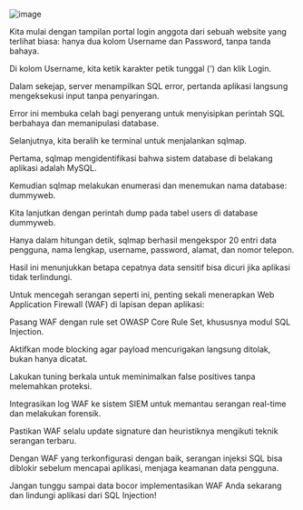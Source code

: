![image](https://github.com/user-attachments/assets/f1309563-c560-4dde-bb5c-37d1c15ca3b9)

Kita mulai dengan tampilan portal login anggota dari sebuah website yang terlihat biasa: hanya dua kolom Username dan Password, tanpa tanda bahaya.

Di kolom Username, kita ketik karakter petik tunggal (') dan klik Login.

Dalam sekejap, server menampilkan SQL error, pertanda aplikasi langsung mengeksekusi input tanpa penyaringan.

Error ini membuka celah bagi penyerang untuk menyisipkan perintah SQL berbahaya dan memanipulasi database.

Selanjutnya, kita beralih ke terminal untuk menjalankan sqlmap.

Pertama, sqlmap mengidentifikasi bahwa sistem database di belakang aplikasi adalah MySQL.

Kemudian sqlmap melakukan enumerasi dan menemukan nama database: dummyweb.

Kita lanjutkan dengan perintah dump pada tabel users di database dummyweb.

Hanya dalam hitungan detik, sqlmap berhasil mengekspor 20 entri data pengguna, nama lengkap, username, password, alamat, dan nomor telepon.

Hasil ini menunjukkan betapa cepatnya data sensitif bisa dicuri jika aplikasi tidak terlindungi.

Untuk mencegah serangan seperti ini, penting sekali menerapkan Web Application Firewall (WAF) di lapisan depan aplikasi:

Pasang WAF dengan rule set OWASP Core Rule Set, khususnya modul SQL Injection.

Aktifkan mode blocking agar payload mencurigakan langsung ditolak, bukan hanya dicatat.

Lakukan tuning berkala untuk meminimalkan false positives tanpa melemahkan proteksi.

Integrasikan log WAF ke sistem SIEM untuk memantau serangan real-time dan melakukan forensik.

Pastikan WAF selalu update signature dan heuristiknya mengikuti teknik serangan terbaru.

Dengan WAF yang terkonfigurasi dengan baik, serangan injeksi SQL bisa diblokir sebelum mencapai aplikasi, menjaga keamanan data pengguna.

Jangan tunggu sampai data bocor implementasikan WAF Anda sekarang dan lindungi aplikasi dari SQL Injection!
